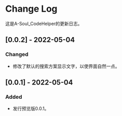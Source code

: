 # Change Log
这是A-Soul_CodeHelper的更新日志。
## [0.0.2] - 2022-05-04
### Changed

- 修改了默认的搜索方案显示文字，以使界面自然一点。

## [0.0.1] - 2022-05-04
### Added

- 发行预览版0.0.1。

